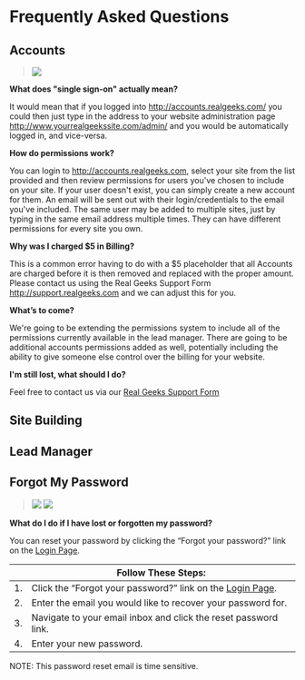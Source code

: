 # Frequently Asked Questions

## Accounts

> <img src="http://fc09.deviantart.net/fs70/i/2013/147/c/e/kitten_png_by_lg_design-d66s97o.png"/>

**What does "single sign-on" actually mean?**

It would mean that if you logged into http://accounts.realgeeks.com/ you could then just type in the address to your website administration page http://www.yourrealgeekssite.com/admin/ and you would be automatically logged in, and vice-versa.

**How do permissions work?**

You can login to http://accounts.realgeeks.com, select your site from the list provided and then review permissions for users you've chosen to include on your site. If your user doesn't exist, you can simply create a new account for them. An email will be sent out with their login/credentials to the email you've included. The same user may be added to multiple sites, just by typing in the same email address multiple times. They can have different permissions for every site you own.

**Why was I charged $5 in Billing?**

This is a common error having to do with a $5 placeholder that all Accounts are charged before it is then removed and replaced with the proper amount. Please contact us using the Real Geeks Support Form http://support.realgeeks.com and we can adjust this for you.

**What’s to come?**

We're going to be extending the permissions system to include all of the permissions currently available in the lead manager.
There are going to be additional accounts permissions added as well, potentially including the ability to give someone else control over the billing for your website.

**I'm still lost, what should I do?**

Feel free to contact us via our [Real Geeks Support Form](https://www.realgeeks.com/support/)

## Site Building

## Lead Manager

## Forgot My Password

> <img src="http://www.bloodygoodhorror.com/bgh/files/reviews/caps/vampires-kiss.jpg"/>
> <img src="http://i.imgur.com/BnNqxB8.gif"/>

**What do I do if I have lost or forgotten my password?**

You can reset your password by clicking the “Forgot your password?” link on the [Login Page](https://accounts.realgeeks.com/).

&nbsp; | Follow These Steps:
---| ---
1. | Click the “Forgot your password?” link on the [Login Page](https://accounts.realgeeks.com/).
2. | Enter the email you would like to recover your password for.
3. | Navigate to your email inbox and click the reset password link.
4. | Enter your new password.

<aside class="notice">NOTE: This password reset email is time sensitive.</aside>
